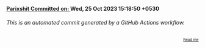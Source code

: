 **[Parixshit Committed on: ](https://github.com/Parixshit/AutoCommit/commit/d5cf06dcb57b5cda401a79295f58bfdb4d3e03eb) Wed, 25 Oct 2023 15:18:50 +0530** <!-- 26b2e3617c29f202738fbe7e30b3ca7fe0ffe568 -->

###### This is an automated commit generated by a GitHub Actions workflow.

<div align="right"><sub><sup><a href="https://github.com/Parixshit/AutoCommit.git">Read me</a></sup></sub></div>
